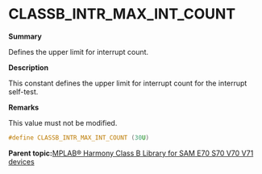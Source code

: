 # CLASSB\_INTR\_MAX\_INT\_COUNT

**Summary**

Defines the upper limit for interrupt count.

**Description**

This constant defines the upper limit for interrupt count for the interrupt self-test.

**Remarks**

This value must not be modified.

```c
#define CLASSB_INTR_MAX_INT_COUNT (30U)
```

**Parent topic:**[MPLAB® Harmony Class B Library for SAM E70 S70 V70 V71 devices](GUID-85C09776-46F4-43A4-9FA5-26997226A3EA.md)

